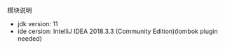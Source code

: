 模块说明

- jdk version: 11
- ide cersion: IntelliJ IDEA 2018.3.3 (Community Edition)(lombok plugin needed)